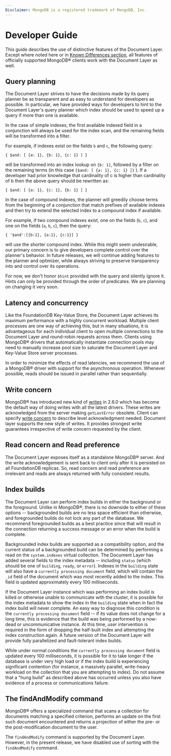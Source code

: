 ```yaml
---
Disclaimer: MongoDB is a registered trademark of MongoDB, Inc.
---
```


# Developer Guide

This guide describes the use of distinctive features of the Document
Layer. Except where noted here or in [Known Differences section](known-differences.md), all features
of officially supported MongoDB® clients work with the Document Layer as
well.

## Query planning

The Document Layer strives to have the decisions made by its query
planner be as transparent and as easy to understand for developers as
possible. In particular, we have provided ways for developers to hint to
the Document Layer's query planner which index should be used to speed
up a query if more than one is available.

In the case of simple indexes, the first available indexed field in a
conjunction will always be used for the index scan, and the remaining
fields will be transformed into a filter.

For example, if indexes exist on the fields `b` and `c`, the following
query:

```
{ $and: [ {a: 1}, {b: 1}, {c: 1} ] }
```

will be transformed into an index lookup on `{b: 1}`, followed by a
filter on the remaining terms (in this case `{$and: [ {a: 1}, {c: 1} ]}`
). If a developer had prior knowledge that cardinality of c is higher than
cardinality of b then the above query should be rewritten as:

```
{ $and: [ {a: 1}, {c: 1}, {b: 1} ] }
```

In the case of compound indexes, the planner will greedily choose terms
from the beginning of a conjunction that match prefixes of available
indexes and then try to extend the selected index to a compound index if
available.

For example, if two compound indexes exist, one on the fields (`b`,
`c`), and one on the fields (`a`, `b`, `c`), then the query:

```
{ '$and':[{b:1}, {a:1}, {c:1}] }
```

will use the shorter compound index. While this might seem undesirable,
our primary concern is to give developers complete control over the
planner's behavior. In future releases, we will continue adding features
to the planner and optimizer, while always striving to preserve
transparency into and control over its operations.

For now, we don't honor `$hint` provided with the query and silently ignore it.
Hints can only be provided through the order of predicates. We are planning on
changing it very soon.

## Latency and concurrency

Like the FoundationDB Key-Value Store, the Document Layer achieves its
maximum performance with a highly concurrent workload. Multiple client
processes are one way of achieving this, but in many situations, it is
advantageous for each individual client to open multiple connections to
the Document Layer and round-robin requests across them. Clients using
MongoDB® drivers that automatically instantiate connection pools may
need to manually increase pool size to saturate the Document Layer and
Key-Value Store server processes.

In order to minimize the effects of read latencies, we recommend the use
of a MongoDB® driver with support for the asynchronous operation.
Whenever possible, reads should be issued in parallel rather than
sequentially.

## Write concern

MongoDB® has introduced new kind of
[writes](https://docs.mongodb.com/manual/release-notes/2.6-compatibility/#write-method-acknowledgements)
in 2.6.0 which has become the default way of doing writes with all the
latest drivers. These writes are acknowledged from the server making
`getLastError` obsolete. Client can specify [write
concern](https://docs.mongodb.com/manual/reference/write-concern/) to
describe level acknowledgment needed. Document layer supports the new
style of writes. It provides strongest write guarantees irrespective of
write concern requested by the client.

## Read concern and Read preference

The Document Layer exposes itself as a standalone MongoDB® server. And the
write acknowledgement is sent back to client only after it is persisted on all
FoundationDB replicas. So, read concern and read preference are irrelevant and
reads are always returned with fully consistent results.

## Index builds

The Document Layer can perform index builds in either the background or
the foreground. Unlike in MongoDB®, there is no downside to either of
these options -- backgrounded builds are no less space efficient than
otherwise, and foregrounded builds do not lock any part of the database.
We recommend foregrounded builds as a best practice since that will
result in the connection returning a success message or an error when
the build is complete.

Backgrounded index builds are supported as a compatibility option, and
the current status of a backgrounded build can be determined by
performing a read on the `system.indexes` virtual collection. The
Document Layer has added several fields to the index metadata --
including `status` (which should be one of `building`, `ready`, or
`error`). Indexes in the `building` state will also have a `currently
processing document` field, which will contain the `_id` field of the
document which was most recently added to the index. This field is
updated approximately every 100 milliseconds.

If the Document Layer instance which was performing an index build is
killed or otherwise unable to communicate with the cluster, it is
possible for the index metadata to show the index in the `building`
state when in fact the index build will never complete. An easy way to
diagnose this condition is the `currently processing document` field --
if its value does not change for a long time, this is evidence that the
build was being performed by a now-dead or uncommunicative instance. At
this time, user intervention is required in the form of dropping the
half-built index and attempting the index construction again. A future
version of the Document Layer will provide fully parallelized and
fault-tolerant index builds.

While under normal conditions the `currently processing document` field
is updated every 100 milliseconds, it is possible for it to take longer
if the database is under very high load or if the index build is
experiencing significant contention (for instance, a massively parallel,
write-heavy workload on the collection that you are attempting to
index). Do not assume that a "hung build" as described above has
occurred unless you also have evidence of a process or communications
failure.


## The findAndModify command

MongoDB® offers a specialized command that scans a collection for
documents matching a specified criterion, performs an update on the
first such document encountered and returns a projection of either the
pre- or the post-modification document to the user.

The `findAndModify` command is supported by the Document Layer. However,
in the present release, we have disabled use of sorting with the
`findAndModify` command.
